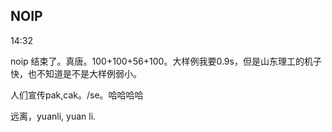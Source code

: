 ## NOIP

14:32

noip 结束了。真唐。100+100+56+100。大样例我要0.9s，但是山东理工的机子快，也不知道是不是大样例弱小。

人们宣传pak,cak。/se。哈哈哈哈

远离，yuanli, yuan li.
<!--stackedit_data:
eyJoaXN0b3J5IjpbMTEzMDYxODI1NywzMjA3MDE4MTJdfQ==
-->